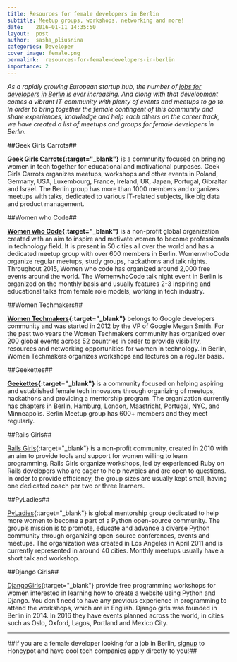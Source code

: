 ```yaml
---
title: Resources for female developers in Berlin
subtitle: Meetup groups, workshops, networking and more!
date:    2016-01-11 14:35:50
layout:  post
author:  sasha_pliusnina
categories: Developer
cover_image: female.png
permalink:  resources-for-female-developers-in-berlin
importance: 2
---
```


*As a rapidly growing European startup hub, the number of [jobs for developers in Berlin][11] is ever increasing.  And along with that development comes a vibrant IT-community with plenty of events and meetups to go to. In order to bring together the female contingent of this community and share experiences, knowledge and help each others on the career track, we have created a list of meetups and groups for female developers in Berlin.*

##Geek Girls Carrots##

**[Geek Girls Carrots][1]{:target="_blank"}** is a community focused on bringing women in tech together for educational and motivational purposes. Geek Girls Carrots organizes meetups, workshops and other events in Poland, Germany, USA, Luxembourg, France, Ireland, UK, Japan, Portugal, Gibraltar and Israel. The Berlin group has more than 1000 members and organizes meetups with talks, dedicated to various IT-related subjects, like big data and product management. 

##Women who Code##

**[Women who Code][3]{:target="_blank"}**  is a non-profit global organization created with an aim to inspire and motivate women to become professionals in technology field. It is present in 50 cities all over the world and has a dedicated meetup group with over 600 members in Berlin. WomenwhoCode organize regular meetups, study groups, hackathons and talk nights. Throughout 2015, Women who code has organized around 2,000 free events around the world. The WomenwhoCode talk night event in Berlin is organized on the monthly basis and usually features 2-3 inspiring and educational talks from female role models, working in tech industry.

##Women Techmakers##

**[Women Techmakers][4]{:target="_blank"}**  belongs to Google developers community and was started in 2012 by the VP of Google Megan Smith. For the past two years the Women Techmakers community has organized over 200 global events across 52 countries in order to provide visibility, resources and networking opportunities for women in technology. In Berlin, Women Techmakers organizes workshops and lectures on a regular basis.

##Geekettes##

**[Geekettes][6]{:target="_blank"}**  is a community focused on helping aspiring and established female tech innovators through organizing of meetups, hackathons and providing a mentorship program. The organization currently has chapters in Berlin, Hamburg, London, Maastricht, Portugal, NYC, and Minneapolis. Berlin Meetup group has 600+ members and they meet regularly. 

##Rails Girls##

[Rails Girls][8]{:target="_blank"} is a non-profit community, created in 2010 with an aim to provide tools and support for women willing to learn programming. Rails Girls organize workshops, led by experienced Ruby on Rails developers who are eager to help newbies and are open to questions. In order to provide efficiency, the group sizes are usually kept small, having one dedicated coach per two or three learners.

##PyLadies##

[PyLadies][9]{:target="_blank"}  is global mentorship group dedicated to help more women to become a part of a Python open-source community. The group’s mission is to promote, educate and advance a diverse Python community through organizing open-source conferences, events and meetups.  The organization was created in Los Angeles in April 2011 and is currently represented in around 40 cities. Monthly meetups usually have a short talk and workshop.  

##Django Girls##

[DjangoGirls][10]{:target="_blank"} provide free programming workshops for women interested in learning how to create a website using Python and Django. You don’t need to have any previous experience in programming to attend the workshops, which are in English. Django girls was founded in Berlin in 2014. In 2016 they have events planned across the world, in cities such as  Oslo, Oxford, Lagos, Portland and Mexico City. 


***

##If you are a female developer looking for a job in Berlin, [signup][11] to Honeypot and have cool tech companies apply directly to you!##



[1]: https://www.facebook.com/ggc.berlin/
[2]: http://www.meetup.com/Geek-Girls-Carrots-Berlin/
[3]: http://www.meetup.com/Women-Who-Code-Berlin-Germany/
[4]: https://www.facebook.com/WomenTechmakersBerlinPage
[5]: http://www.meetup.com/gdgberlin/
[6]: https://www.facebook.com/BerlinGeekettes/
[7]: http://www.meetup.com/berlingeekettes/
[8]: https://www.facebook.com/RailsGirlsBerlin/
[9]: http://www.meetup.com/PyLadies-Berlin/
[10]: https://djangogirls.org/berlin/
[11]: https://www.honeypot.io/invite_requests/new?source=blogresources
